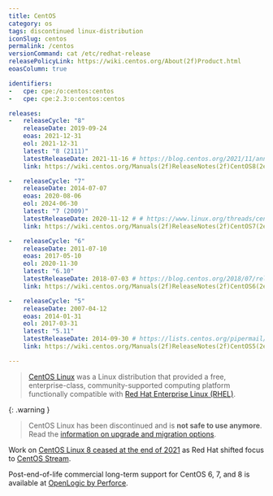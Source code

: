 ```yaml
---
title: CentOS
category: os
tags: discontinued linux-distribution
iconSlug: centos
permalink: /centos
versionCommand: cat /etc/redhat-release
releasePolicyLink: https://wiki.centos.org/About(2f)Product.html
eoasColumn: true

identifiers:
-   cpe: cpe:/o:centos:centos
-   cpe: cpe:2.3:o:centos:centos

releases:
-   releaseCycle: "8"
    releaseDate: 2019-09-24
    eoas: 2021-12-31
    eol: 2021-12-31
    latest: "8 (2111)"
    latestReleaseDate: 2021-11-16 # https://blog.centos.org/2021/11/announcing-the-latest-release-of-centos-linux-8-2111/
    link: https://wiki.centos.org/Manuals(2f)ReleaseNotes(2f)CentOS8(2e)2111.html

-   releaseCycle: "7"
    releaseDate: 2014-07-07
    eoas: 2020-08-06
    eol: 2024-06-30
    latest: "7 (2009)"
    latestReleaseDate: 2020-11-12 # # https://www.linux.org/threads/centos-announce-release-for-centos-linux-7-2009-on-the-x86_64-architecture.31534/
    link: https://wiki.centos.org/Manuals(2f)ReleaseNotes(2f)CentOS7(2e)2009.html

-   releaseCycle: "6"
    releaseDate: 2011-07-10
    eoas: 2017-05-10
    eol: 2020-11-30
    latest: "6.10"
    latestReleaseDate: 2018-07-03 # https://blog.centos.org/2018/07/release-for-centos-linux-6-10-i386-and-x86_64/
    link: https://wiki.centos.org/Manuals(2f)ReleaseNotes(2f)CentOS6(2e)10.html

-   releaseCycle: "5"
    releaseDate: 2007-04-12
    eoas: 2014-01-31
    eol: 2017-03-31
    latest: "5.11"
    latestReleaseDate: 2014-09-30 # https://lists.centos.org/pipermail/centos-announce/2014-September/020601.html
    link: https://wiki.centos.org/Manuals(2f)ReleaseNotes(2f)CentOS5(2e)11.html

---
```


> [CentOS Linux](https://centos.org/centos-linux/) was a Linux distribution that provided a free,
> enterprise-class, community-supported computing platform functionally compatible with
> [Red Hat Enterprise Linux (RHEL)](/rhel).

{: .warning }
> CentOS Linux has been discontinued and is **not safe to use anymore**. Read the [information on
> upgrade and migration options](https://blog.centos.org/2023/04/end-dates-are-coming-for-centos-stream-8-and-centos-linux-7/).

Work on [CentOS Linux 8 ceased at the end of 2021](https://blog.centos.org/2020/12/future-is-centos-stream/)
as Red Hat shifted focus to [CentOS Stream](/centos-stream).

Post-end-of-life commercial long-term support for CentOS 6, 7, and 8 is available at [OpenLogic by
Perforce](https://www.openlogic.com/solutions/enterprise-linux-support/centos).
